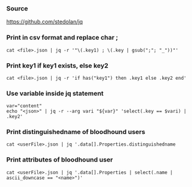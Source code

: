 ### Source
https://github.com/stedolan/jq

### Print in csv format and replace char ;
```
cat <file>.json | jq -r '"\(.key1) ; \(.key | gsub(";"; "_"))"'
```

### Print key1 if key1 exists, else key2
```
cat <file>.json | jq -r 'if has("key1") then .key1 else .key2 end'
```

### Use variable inside jq statement
```
var="content"
echo "<json>" | jq -r --arg vari "${var}" 'select(.key == $vari) | .key2'
```

### Print distinguishedname of bloodhound users
```
cat <userFile>.json | jq '.data[].Properties.distinguishedname
```

### Print attributes of bloodhound user
```
cat <userFile>.json | jq '.data[].Properties | select(.name | ascii_downcase == "<name>")'
```

